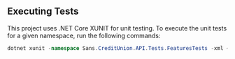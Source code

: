 ## Executing Tests

This project uses .NET Core XUNIT for unit testing. To execute the unit tests for a given namespace, run the following commands:

```cs
dotnet xunit -namespace Sans.CreditUnion.API.Tests.FeaturesTests -xml ~/Downloads/api-xunit.xml
```